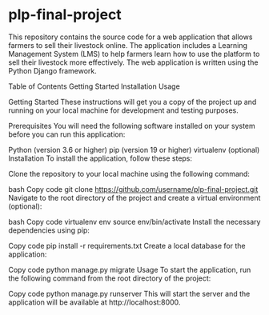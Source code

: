# plp-final-project
This repository contains the source code for a web application that allows farmers to sell their livestock online. The application includes a Learning Management System (LMS) to help farmers learn how to use the platform to sell their livestock more effectively. The web application is written using the Python Django framework.

Table of Contents
Getting Started
Installation
Usage

Getting Started
These instructions will get you a copy of the project up and running on your local machine for development and testing purposes.

Prerequisites
You will need the following software installed on your system before you can run this application:

Python (version 3.6 or higher)
pip (version 19 or higher)
virtualenv (optional)
Installation
To install the application, follow these steps:

Clone the repository to your local machine using the following command:

bash
Copy code
git clone https://github.com/username/plp-final-project.git
Navigate to the root directory of the project and create a virtual environment (optional):

bash
Copy code
virtualenv env
source env/bin/activate
Install the necessary dependencies using pip:

Copy code
pip install -r requirements.txt
Create a local database for the application:

Copy code
python manage.py migrate
Usage
To start the application, run the following command from the root directory of the project:

Copy code
python manage.py runserver
This will start the server and the application will be available at http://localhost:8000.

